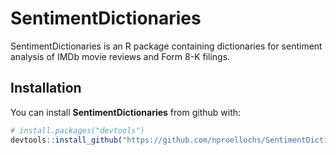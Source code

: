 # SentimentDictionaries

SentimentDictionaries is an R package containing dictionaries for sentiment analysis of IMDb movie reviews and Form 8-K filings.

## Installation

You can install **SentimentDictionaries** from github with:

```R
# install.packages("devtools")
devtools::install_github("https://github.com/nproellochs/SentimentDictionaries")
```
